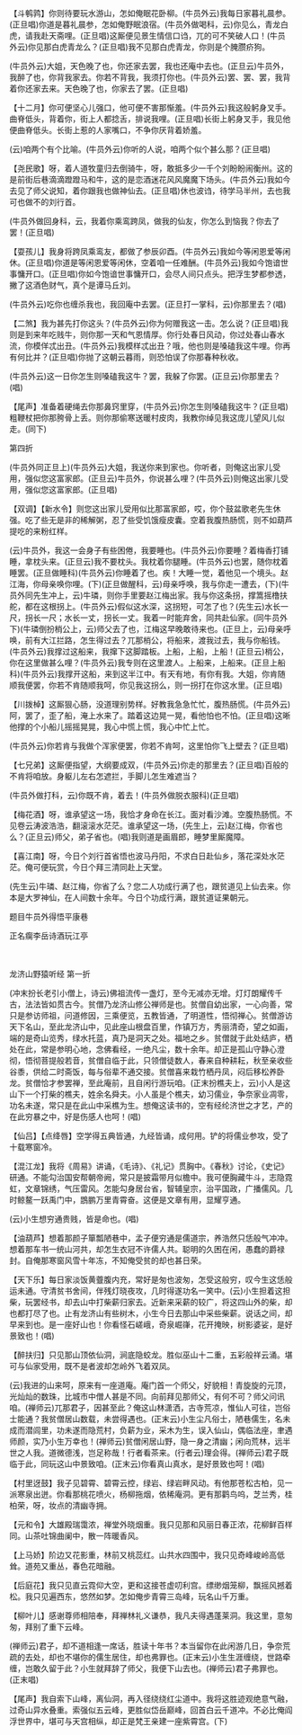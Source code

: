 <!-- { "loadSidebar": true } -->
【斗鹌鹑】你则待要玩水游山，怎如俺眠花卧柳。(牛员外云)我每日家暮礼晨参。(正旦唱)你道是暮礼晨参，怎如俺野眠浪宿。(牛员外做喝科，云)你见么，青龙白虎，请我赴天斋哩。(正旦唱)这厮便见景生情信口诌，兀的可不笑破人口！(牛员外云)你见那白虎青龙么？(正旦唱)我不见那白虎青龙，你则是个腌臜疥狗。

(牛员外云)大姐，天色晚了也，你还家去罢，我也还庵中去也。(正旦云)牛员外，我醉了也，你背我家去。你若不背我，我须打你也。(牛员外云)罢、罢、罢，我背着你还家去来。天色晚了也，你家去了罢。(正旦唱)

【十二月】你可便坚心儿强口，他可便不害那惭羞。(牛员外云)我这般躬身叉手。曲脊低头，背着你，街上人都捻舌，排说我哩。(正旦唱)长街上躬身叉手，我见他便曲脊低头。长街上惹的人家嘴口，不争你厌背着娇羞。

(云)咱两个有个比喻。(牛员外云)你听的人说，咱两个似个甚么那？(正旦唱)

【尧民歌】呀，着人道牧童归去倒骑牛，呀，敢抵多少一千个刘盼盼闹衡州。这的是前街后巷滴滴蹬蹬马和牛，这的是恋酒迷花风风魔魔下场头。(牛员外云)我如今去见了师父说知，着你跟我也做神仙去。(正旦唱)休也波诌，待学马半州，去也我可也做不的刘行首。

(牛员外做回身科，云，我着你乘鸾跨凤，做我的仙友，你怎么到恼我？你去了罢！(正旦唱)

【耍孩儿】我身将跨凤乘鸾友，都做了参辰卯酉。(牛员外云)我如今等闲恩爱等闲休。(正旦唱)你道是等闲恩爱等闲休，空着咱一任难酬。(牛员外云)我如今饱谙世事慵开口。(正旦唱)你如今饱谙世事慵开口，会尽人间只点头。把浮生梦都参透，撇了这酒色财气，真个是谭马丘刘。

(牛员外云)吃你也缠杀我也，我回庵中去罢。(正旦打一掌科，云)你那里去？(唱)

【二煞】我为甚先打你这头？(牛员外云)你为何赠我这一击。怎么说？(正旦唱)我则是到来年吃贱牛，则你那一天和气恩情厚。你行处春日风动，你过处春山春水流，你模佯忒出丑。(牛员外云)我模样忒出丑？哦，他也则是嗓磕我这牛哩。你再有何比并？(正旦唱)你抛了这朝云暮雨，则恐怕误了你那春种秋收。

(牛员外云)这一日你怎生则嗓磕我这牛？罢，我躲了你罢。(正旦云)你那里去？(唱)

【尾声】准备着硬绳去你那鼻窍里穿，(牛员外云)你怎生则嗓磕我这牛？(正旦唱)粗鞭杖把你那胯骨上丢。则你那偷寒送暖村皮肉，我教你绰见我这庞儿望风儿似走。(同下)

第四折

(牛员外同正旦上)(牛员外云)大姐，我送你来到家也。你听者，则俺这出家儿受用，强似您这富家郎。(正旦云)牛员外，你说甚么哩？(牛员外云)则俺这出家儿受用，强似您这富家郎。(正旦唱)

【双调】【新水令】则您这出家儿受用似比那富家郎，哎，你个鼓盆歌老先生休强。吃了些无是非的稀解粥，忍了些受饥饿瘦皮囊。空着我腹热肠慌，则不如葫芦提吃的来粉红样。

(云)牛员外，我这一会身子有些困倦，我要睡也。(牛员外云)你要睡？着梅香打铺睡，拿枕头来。(正旦云)我不要枕头。我枕着你腿睡。(牛员外云)也罢，随你枕着睡罢。(正旦做睡科)(牛员外云)你睡着了也。疾！大睡一觉，着他见一个境头。赵江海，你母亲唤你哩。(下)(正旦做醒科，云)母亲呼唤，我与你走一遭去，(下)(牛员外同先生冲上，云)牛璘，则你手里要赵江梅出家。我与你这条拐，撑篙摇橹扶舵，都在这根拐上。(牛员外云)假似这水深，这拐短，可怎了也？(先生云)水长一尺，拐长一尺；水长一丈，拐长一丈。我着一时能弃舍，同共赴仙家。(同牛员外下)(牛璘倒扮梢公上，云)师父去了也，江梅这早晚敢待来也。(正旦上，云)母亲呼唤，前有大江拦路，怎生得过去？兀那梢公，将船来，渡我过去，我与你船钱。(牛员外云)我撑过这船来，我撺下这脚踏板。上船，上船，上船！(正旦云)梢公，你在这里做甚么哩？(牛员外云)我专则在这里渡人。上船来，上船来。(正旦上船科)(牛员外云)我撑开这船，来到这半江中。有天有地，有你有我。大姐，你肯随顺我便罢，你若不肯随顺我呵，你见我这拐么，则一拐打在你这水里。(正旦唱)

【川拨棹】这厮狠心肠，没道理别势样。好教我急急忙忙，腹热肠慌。(牛员外云)阿，罢了，歪了船，淹上水来了。踏着这边晃一晃，看他怕也不怕。(正旦唱)这晰他撑的个小船儿摇摇晃晃，我心中慌上慌，我心中忙上忙。

(牛员外云)你若肯与我做个浑家便罢，你若不肯呵，这里怕你飞上壁去？(正旦唱)

【七兄弟】这厮便指望，大纲要成双，(牛员外云)你走的那里去？(正旦唱)百般的不肯将咱放。身躯儿左右怎遮拦，手脚儿怎生难遮当？

(牛员外做打科，云)你既不肯，着去！(牛员外做脱衣服科)(正旦唱)

【梅花酒】呀，谁承望这一场，我恰才身命在长江。面对看沙滩。空腹热肠慌。不见卷云涛波浩浩，翻滚滚水茫茫。谁承望这一场，(先生上，云)赵江梅，你省也么？(正旦云)师父，弟子省也。(唱)我则道是画眉郎，睡梦里厮魔障。

【喜江南】呀，今日个刘行首省悟也波马丹阳，不求白日赴仙乡，落花深处水茫茫。俺可便玩赏，今日个拜三清同赴上天堂。

(先生云)牛璘、赵江梅，你省了么？您二人功成行满了也，跟贫道见上仙去来。你本是大罗神仙，在人间数十余年。今日个功成行满，跟贫道证果朝元。

题目牛员外得悟平康巷

正名瘸李岳诗酒玩江亭

　
　

龙济山野猿听经
第一折

(冲末扮长老引小僧上，诗云)佛祖流传一盏灯，至今无减亦无增。灯灯朗耀传千古，法法皆如贯古今。贫僧乃龙济山修公禅师是也。贫僧自幼出家，一心向善，常只是参访师祖，问道修因，三乘便览，五教皆通，了明道性，悟彻禅心。贫僧游访天下名山，至此龙济山中，见此座山根盘百里，作镇万方，秀丽清奇，望之如画，端的是奇山览秀，绿水托蓝，真乃是洞天之处。福地之乡。贫僧就于此处结庐，栖处在此，常是参明心地，念佛看经，一绝凡尘，数十余年。却正是孤山守静心澄彻，悟彻菩提般若音，贫僧自临于此，只领僧徒数人，春来自种耕耘，秋至亲收些谷黍，供给二时斋饭，每与俗辈不通交接。贫僧喜来栽竹栖丹凤，闷后移松养卧龙。贫僧恰才参罢禅，至此庵前，且自闲行游玩咱。(正末扮樵夫上，云)小人是这山下一个打柴的樵夫，姓余名舜夫。小人虽是个樵夫，幼习儒业，争奈家业凋零，功名未遂，常只是在此山中采樵为生。想俺这读书的，空有经纶济世之才艺，产的在此穷暴之中，好是伤感人也呵！(唱)

【仙吕】【点绛唇】空学得五典皆通，九经皆诵，成何用。铲的将儒业参攻，受了十载寒窗冷。

【混江龙】我将《周易》讲诵，《毛诗》、《礼记》贯胸中。《春秋》讨论，《史记》研通。不能勾治国安帮朝帝阙，常只是披霜带月似檐中。我可便胸藏牛斗，志隐霓虹，文章锦绣，气压雷风。怎能勾身居台省，智辅皇宗，治平国政，广播儒风。几时鲸鳌一跃禹门中，鵾鹏万里青霄奋。这便是文章有用，显耀亨通。

(云)小生想穷通贵贱，皆是命也。(唱)

【油葫芦】想着那颜子箪瓢陋巷中，孟子便穷通是儒道宗，养浩然只恁般气冲冲。想着那车书一统山河共，却怎生衣冠不许儒人共。聪明的久困在闲，愚蠢的爵禄封。自俺那寒窗风雪十年冻，不知俺受贫的却也甚日荣。

【天下乐】每日家淡饭黄虀腹内充，常好是匆也波匆，怎受这般穷，叹今生这恁般运未通。守清贫书舍间，伴残灯晓夜攻，几时得遂功名一笑中。(云)小生担着这担柴，玩罢经书，却去山中打柴薪归家去。近新来采薪的较广，将这四山外的柴，却也都打尽了也。止有龙济山有些树木，小生今日去那山中采些柴薪。说话之间，却早来到也。是一座好山也！你看怪石嵯峨，奇泉崛嵂，花开掩映，树影婆娑，是好景致也！(唱)

【醉扶归】只见那山顶依仙洞，涧底隐蛟龙。胜似巫山十二重，五彩般祥云涌。堪可与仙家受用，既不是者波却怎岭外飞着双凤。

(云)我进的山来呵，原来有一座道庵。庵门首一个师父，好貌相！青旋旋的元顶，光灿灿的数珠，比城市中僧人甚是不同。向前拜见那师父，有何不可？师父问讯咱。(禅师云)兀那君子，因甚至此？俺这山林潇洒，古寺荒凉，惟仙人可往，岂俗士能通？我贫僧居山数载，未尝得遇也。(正末云)小生尘凡俗士，陋巷儒生，名未成而潜闾里，功未遂而隐荒村，负薪为业，采木为生，误入仙山，偶临法座，聿遇师颜，实乃小生万幸也！(禅师云)贫僧闲居山野，隐一身之清幽；闲向荒林，远半世之人我。道微德浅，岂足称哉！行者看茶来。(行者云)理会得。(禅师云)君子既临于此，同玩这山中景致咱。(正末云)你看真山真水，是好景致也呵！(唱)

【村里迓鼓】我子见碧霄、碧霄云控，绿岩、绿岩畔风动。有他那苍松古柏，见一派寒泉出迸。你看那桃花喷火，杨柳拖烟，依稀庵洞。更有那鹳鸟呜，芝兰秀，桂柏荣，呀，妆点的清幽寺拥。

【元和令】大雄殿瑞霭浓，禅堂外晓烟重。我只见那和风丽日春正浓，花柳鲜百样同。山茶吐锦曲阑中，散一阵暖香风。

【上马娇】阶边又花影重，林前又桃蕊红。山共水四围中，我只见奇峰峻岭高低耸。道苑又重丛，春色花暗融。

【后庭花】我只见直云霓仰大空，更和这接苍虚叨利宫。缥缈烟笼柳，飘摇风撼着松。我只见遍西东，悠然如梦。怎如俺步青霄三岛峰，玩名山千万重。

【柳叶儿】感谢尊师相陪奉，拜禅林礼义谦恭，我凡夫得遇蓬莱洞。我这里，意匆匆，拜别了重下云峰。

(禅师云)君子，却不道相逢一席话，胜读十年书？本当留你在此闲游几日，争奈荒疏的去处，却也不堪你的儒生居住，却也弗罪也。(正末云)小生生涯缠绕，世路牵缠，岂敢久留于此？小生就拜辞了师父，我便下山去也。(禅师云)君子弗罪也。(正末唱)

【尾声】我自索下山峰，离仙洞，再入径绕绕红尘道中。我将这胜迹观绝意气融，过奇山异水叠重。索强似五云峰，更胜似岱岳巅峰，回首白云千道冲。不必比俺阎浮世界中，堪可与天宫相纵，却正是梵王亲建一座紫霄宫。(下)

